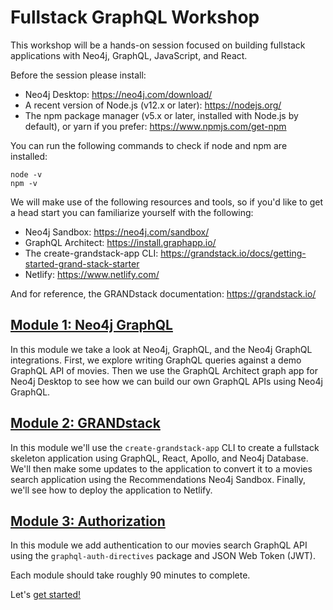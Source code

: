 # Fullstack GraphQL Workshop

This workshop will be a hands-on session focused on building fullstack applications with Neo4j, GraphQL, JavaScript, and React. 

Before the session please install:

* Neo4j Desktop: https://neo4j.com/download/
* A recent version of Node.js (v12.x or later): https://nodejs.org/
* The npm package manager (v5.x or later, installed with Node.js by default), or yarn if you prefer: https://www.npmjs.com/get-npm

You can run the following commands to check if node and npm are installed:

```
node -v
npm -v
```

We will make use of the following resources and tools, so if you'd like to get a head start you can familiarize yourself with the following:

* Neo4j Sandbox: https://neo4j.com/sandbox/
* GraphQL Architect: https://install.graphapp.io/
* The create-grandstack-app CLI: https://grandstack.io/docs/getting-started-grand-stack-starter
* Netlify: https://www.netlify.com/

And for reference, the GRANDstack documentation: https://grandstack.io/

## [Module 1: Neo4j GraphQL](1_INTRO_TO_NEO4J_GRAPHQL)

In this module we take a look at Neo4j, GraphQL, and the Neo4j GraphQL integrations. First, we explore writing GraphQL queries against a demo GraphQL API of movies. Then we use the GraphQL Architect graph app for Neo4j Desktop to see how we can build our own GraphQL APIs using Neo4j GraphQL.

## [Module 2: GRANDstack](2_GRANDstack)

In this module we'll use the `create-grandstack-app` CLI to create a fullstack skeleton application using GraphQL, React, Apollo, and Neo4j Database. We'll then make some updates to the application to convert it to a movies search application using the Recommendations Neo4j Sandbox. Finally, we'll see how to deploy the application to Netlify.

## [Module 3: Authorization](3_AUTHORIZATION)

In this module we add authentication to our movies search GraphQL API using the `graphql-auth-directives` package and JSON Web Token (JWT).

Each module should take roughly 90 minutes to complete.

Let's [get started!](1_INTRO_TO_NEO4J_GRAPHQL)

